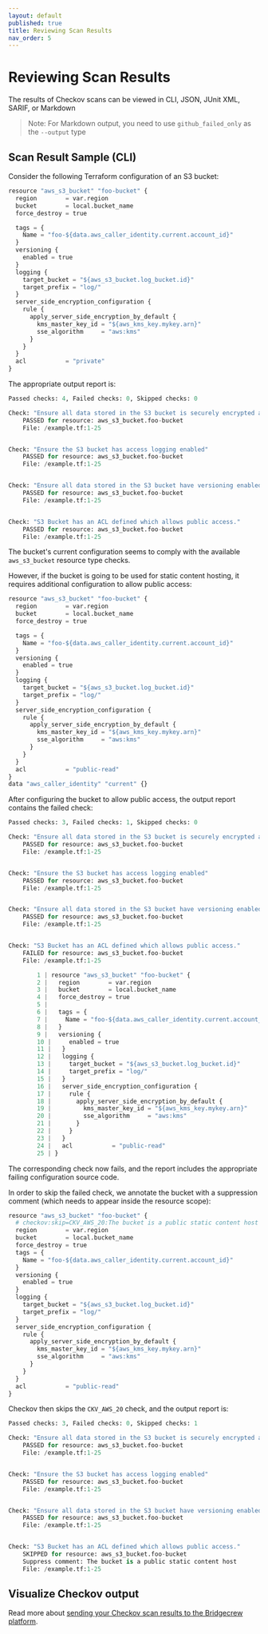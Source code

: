 ```yaml
---
layout: default
published: true
title: Reviewing Scan Results
nav_order: 5
---
```


# Reviewing Scan Results

The results of Checkov scans can be viewed in CLI, JSON, JUnit XML, SARIF, or Markdown

> Note: For Markdown output, you need to use `github_failed_only` as the `--output` type

## Scan Result Sample (CLI)

Consider the following Terraform configuration of an S3 bucket:

```python
resource "aws_s3_bucket" "foo-bucket" {
  region        = var.region
  bucket        = local.bucket_name
  force_destroy = true

  tags = {
    Name = "foo-${data.aws_caller_identity.current.account_id}"
  }
  versioning {
    enabled = true
  }
  logging {
    target_bucket = "${aws_s3_bucket.log_bucket.id}"
    target_prefix = "log/"
  }
  server_side_encryption_configuration {
    rule {
      apply_server_side_encryption_by_default {
        kms_master_key_id = "${aws_kms_key.mykey.arn}"
        sse_algorithm     = "aws:kms"
      }
    }
  }
  acl           = "private"
}
```

The appropriate output report is:

```python
Passed checks: 4, Failed checks: 0, Skipped checks: 0

Check: "Ensure all data stored in the S3 bucket is securely encrypted at rest"
	PASSED for resource: aws_s3_bucket.foo-bucket
	File: /example.tf:1-25


Check: "Ensure the S3 bucket has access logging enabled"
	PASSED for resource: aws_s3_bucket.foo-bucket
	File: /example.tf:1-25


Check: "Ensure all data stored in the S3 bucket have versioning enabled"
	PASSED for resource: aws_s3_bucket.foo-bucket
	File: /example.tf:1-25


Check: "S3 Bucket has an ACL defined which allows public access."
	PASSED for resource: aws_s3_bucket.foo-bucket
	File: /example.tf:1-25
```

The bucket's current configuration seems to comply with the available ``aws_s3_bucket`` resource type checks.

However, if the bucket is going to be used for static content hosting, it requires additional configuration to allow public access:

```python
resource "aws_s3_bucket" "foo-bucket" {
  region        = var.region
  bucket        = local.bucket_name
  force_destroy = true

  tags = {
    Name = "foo-${data.aws_caller_identity.current.account_id}"
  }
  versioning {
    enabled = true
  }
  logging {
    target_bucket = "${aws_s3_bucket.log_bucket.id}"
    target_prefix = "log/"
  }
  server_side_encryption_configuration {
    rule {
      apply_server_side_encryption_by_default {
        kms_master_key_id = "${aws_kms_key.mykey.arn}"
        sse_algorithm     = "aws:kms"
      }
    }
  }
  acl           = "public-read"
}
data "aws_caller_identity" "current" {}
```

After configuring the bucket to allow public access, the output report contains the failed check:

```python
Passed checks: 3, Failed checks: 1, Skipped checks: 0

Check: "Ensure all data stored in the S3 bucket is securely encrypted at rest"
	PASSED for resource: aws_s3_bucket.foo-bucket
	File: /example.tf:1-25


Check: "Ensure the S3 bucket has access logging enabled"
	PASSED for resource: aws_s3_bucket.foo-bucket
	File: /example.tf:1-25


Check: "Ensure all data stored in the S3 bucket have versioning enabled"
	PASSED for resource: aws_s3_bucket.foo-bucket
	File: /example.tf:1-25


Check: "S3 Bucket has an ACL defined which allows public access."
	FAILED for resource: aws_s3_bucket.foo-bucket
	File: /example.tf:1-25

		1 | resource "aws_s3_bucket" "foo-bucket" {
		2 |   region        = var.region
		3 |   bucket        = local.bucket_name
		4 |   force_destroy = true
		5 |
		6 |   tags = {
		7 |     Name = "foo-${data.aws_caller_identity.current.account_id}"
		8 |   }
		9 |   versioning {
		10 |     enabled = true
		11 |   }
		12 |   logging {
		13 |     target_bucket = "${aws_s3_bucket.log_bucket.id}"
		14 |     target_prefix = "log/"
		15 |   }
		16 |   server_side_encryption_configuration {
		17 |     rule {
		18 |       apply_server_side_encryption_by_default {
		19 |         kms_master_key_id = "${aws_kms_key.mykey.arn}"
		20 |         sse_algorithm     = "aws:kms"
		21 |       }
		22 |     }
		23 |   }
		24 |   acl           = "public-read"
		25 | }
```

The corresponding check now fails, and the report includes the appropriate failing configuration source code.

In order to skip the failed check, we annotate the bucket with a suppression comment (which needs to appear inside the resource scope):

```python
resource "aws_s3_bucket" "foo-bucket" {
  # checkov:skip=CKV_AWS_20:The bucket is a public static content host
  region        = var.region
  bucket        = local.bucket_name
  force_destroy = true
  tags = {
    Name = "foo-${data.aws_caller_identity.current.account_id}"
  }
  versioning {
    enabled = true
  }
  logging {
    target_bucket = "${aws_s3_bucket.log_bucket.id}"
    target_prefix = "log/"
  }
  server_side_encryption_configuration {
    rule {
      apply_server_side_encryption_by_default {
        kms_master_key_id = "${aws_kms_key.mykey.arn}"
        sse_algorithm     = "aws:kms"
      }
    }
  }
  acl           = "public-read"
}
```

Checkov then skips the ``CKV_AWS_20`` check, and the output report is:

```python
Passed checks: 3, Failed checks: 0, Skipped checks: 1

Check: "Ensure all data stored in the S3 bucket is securely encrypted at rest"
	PASSED for resource: aws_s3_bucket.foo-bucket
	File: /example.tf:1-25


Check: "Ensure the S3 bucket has access logging enabled"
	PASSED for resource: aws_s3_bucket.foo-bucket
	File: /example.tf:1-25


Check: "Ensure all data stored in the S3 bucket have versioning enabled"
	PASSED for resource: aws_s3_bucket.foo-bucket
	File: /example.tf:1-25


Check: "S3 Bucket has an ACL defined which allows public access."
	SKIPPED for resource: aws_s3_bucket.foo-bucket
	Suppress comment: The bucket is a public static content host
	File: /example.tf:1-25
```
## Visualize Checkov output
Read more about [sending your Checkov scan results to the Bridgecrew platform](https://www.checkov.io/2.Basics/Visualizing%20Checkov%20Output.html).
